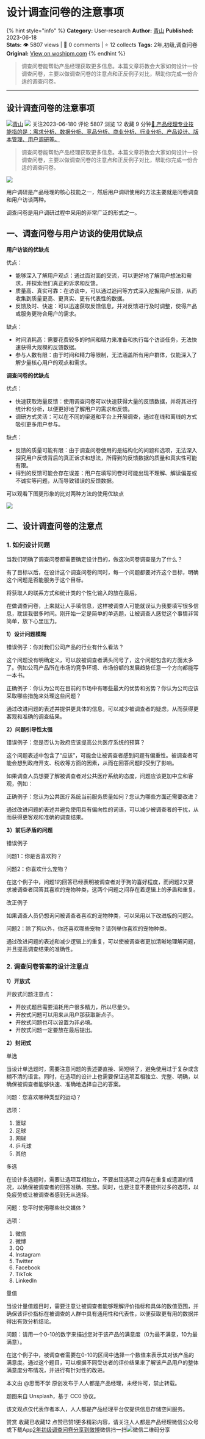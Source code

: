 # 设计调查问卷的注意事项
{% hint style="info" %}
**Category:** User-research
**Author:** [青山](https://www.woshipm.com/u/1158417)
**Published:** 2023-06-18  
**Stats:** 👁️ 5807 views | 💬 0 comments | ⭐ 12 collects
**Tags:** 2年,初级,调查问卷
**Original:** [View on woshipm.com](https://www.woshipm.com/user-research/5849936.html)
{% endhint %}
> 调查问卷能帮助产品经理获取更多信息。本篇文章将教会大家如何设计一份调查问卷，主要以做调查问卷的注意点和正反例子对比，帮助你完成一份合适的调查问卷。

---

## 设计调查问卷的注意事项

[![](https://static.woshipm.com/APP_U_202108_20210811185324_40.jpeg?imageView2/1/w/72/h/72/q/100)](https://www.woshipm.com/u/1158417)[青山](https://www.woshipm.com/u/1158417) ![](https://static.woshipm.com/tag/1101_1@2x.png) 关注2023-06-180 评论 5807 浏览 12 收藏 9 分钟[🔗 产品经理专业技能指的是：需求分析、数据分析、竞品分析、商业分析、行业分析、产品设计、版本管理、用户调研等。](https://ke.qidianla.com/courses/90pm)

> 调查问卷能帮助产品经理获取更多信息。本篇文章将教会大家如何设计一份调查问卷，主要以做调查问卷的注意点和正反例子对比，帮助你完成一份合适的调查问卷。

![](https://image.woshipm.com/2023/04/14/a1aa684c-da9e-11ed-af94-00163e0b5ff3.png)

用户调研是产品经理的核心技能之一，然后用户调研使用的方法主要就是问卷调查和用户访谈两种。

调查问卷是用户调研过程中采用的非常广泛的形式之一。

## 一、调查问卷与用户访谈的使用优缺点

**用户访谈的优缺点**

优点：

*   能够深入了解用户观点：通过面对面的交流，可以更好地了解用户想法和需求，并探索他们真正的诉求和反馈。
*   质量高、真实可靠：在访谈中，可以通过追问等方式深入挖掘用户反馈，从而收集到质量更高、更真实、更有代表性的数据。
*   反馈及时、快速：可以迅速获取反馈信息，并对反馈进行及时调整，使得产品或服务更符合用户的需求。

缺点：

*   时间消耗高：需要花费较多的时间和精力来准备和执行每个访谈任务，无法快速获得大规模的反馈数据。
*   参与人数有限：由于时间和精力等限制，无法涵盖所有用户群体，仅能深入了解少量核心用户的观点和需求。

**调查问卷的优缺点**

优点：

*   快速获取海量反馈：使用调查问卷可以快速获得大量的反馈数据，并将其进行统计和分析，以便更好地了解用户的需求和反馈。
*   调研方式灵活：可以在不同的渠道和平台上开展调查，通过在线和离线的方式吸引更多用户参与。

缺点：

*   反馈的质量可能有限：由于调查问卷使用的是结构化的问题和选项，无法深入探究用户反馈背后的真正诉求和想法，所得到的反馈数据的质量和真实性可能有限。
*   得到的反馈可能会存在误差：用户在填写问卷时可能出现不理解、解读偏差或不诚实等问题，从而导致错误的反馈数据。

可以观看下图更形象的比对两种方法的使用优缺点

![](https://image.woshipm.com/2023/06/17/5fc3de04-0d25-11ee-969f-00163e0b5ff3.png)

## 二、设计调查问卷的注意点

### 1\. 如何设计问题

当我们明确了调查问卷都需要确定设计目的，做这次问卷调查是为了什么？

有了目标以后，在设计这个调查问卷的同时，每一个问题都要对齐这个目标，明确这个问题是否能服务于这个目标。

将获取人的联系方式和统计类的个性化输入的放在最后。

在做调查问卷，上来就让人手填信息，这样被调查人可能就误认为我要填写很多信息，耽误我很多时间。刚开始一定是简单的单选题，让被调查人感觉这个事情非常简单，放下心里压力。

**1）设计问题模糊**

错误例子：你对我们公司产品的行业有什么看法？

这个问题没有明确定义，可以放被调查者满头问号了，这个问题包含的方面太多了。例如公司产品所在市场的竞争环境、市场份额的发展趋势任意一个方向都能写一本书。

正确例子：你认为公司在目前的市场中有哪些最大的优势和劣势？你认为公司应该采取哪些措施来处理这些问题？

通过改进问题的表述并提供更具体的信息，可以减少被调查者的疑虑，从而获得更客观和准确的调查结果。

**2）问题引导性太强**

错误例子：您是否认为政府应该提高公共医疗系统的预算？

这个问题表述中包含了“应该”，可能会让被调查者感到问题有偏重性。被调查者可能会想到政府开支、税收等方面的因素，从而在回答问题时受到了影响。

如果调查人员想要了解被调查者对公共医疗系统的态度，问题应该更加中立和客观，例如：

正确例子：您认为公共医疗系统当前服务质量如何？您认为哪些方面还需要改进？

通过改进问题的表述并避免使用具有偏向性的词语，可以减少被调查者的干扰，从而获得更客观和准确的调查结果。

**3）前后矛盾的问题**

错误例子

问题1：你是否喜欢狗？

问题2：你喜欢什么宠物？

在这个例子中，问题1的回答已经表明被调查者对于狗的喜好程度，而问题2又要求被调查者回答其喜欢的宠物种类，这两个问题之间存在着逻辑上的矛盾和重复。

改正例子

如果调查人员仍想询问被调查者喜欢的宠物种类，可以采用以下改进版的问题2。

问题2：除了狗以外，你还喜欢哪些宠物？请列举你喜欢的宠物种类。

通过改进问题的表述和减少逻辑上的重复，可以使被调查者更加清晰地理解问题，并且提高调查结果的准确性。

### 2\. 调查问卷答案的设计注意点

**1）开放式**

开放式问题注意点：

*   开放式题目需要消耗用户很多精力，所以尽量少。
*   开放式问题可以用来从用户那获取新点子。
*   开放式问题也可以设置为非必填。
*   开放式问题一定要放在最后提出。

**2）封闭式**

单选

当设计单选题时，需要注意问题的表述要直接、简短明了，避免使用过于复杂或含糊不清的语言。同时，在选项的设计上也需要保证选项互相独立、完整、明确，以确保被调查者能够快速、准确地选择自己的答案。

问题：您喜欢哪种类型的运动？

选项：

1.  篮球
2.  足球
3.  网球
4.  乒乓球
5.  其他

多选

在设计多选题时，需要让选项互相独立，不要出现选项之间存在重复或遗漏的情况，以确保被调查者的回答准确、完整。同时，也要注意不要提供过多的选项，以免疲劳或让被调查者感到无从选择。

问题：您平时使用哪些社交媒体？

选项：

1.  微信
2.  微博
3.  QQ
4.  Instagram
5.  Twitter
6.  Facebook
7.  TikTok
8.  LinkedIn

量值

当设计量值题目时，需要注意让被调查者能够理解评价指标和具体的数值范围，并确保该评价指标在被调查的人群中具有通用性和代表性，以便获取更有用的数据并得出有效分析结论。

问题：请用一个0-10的数字来描述您对于该产品的满意度（0为最不满意，10为最满意）。

在这个例子中，被调查者需要在0-10的区间中选择一个数值来表示其对该产品的满意度。通过这个题目，可以根据不同受访者的评价结果来了解该产品用户的整体满意度分布情况，并进行有针对性的改进。

本文由 @思而不学 原创发布于人人都是产品经理，未经许可，禁止转载。

题图来自 Unsplash，基于 CC0 协议。

该文观点仅代表作者本人，人人都是产品经理平台仅提供信息存储空间服务。

赞赏 收藏已收藏12 点赞已赞1更多精彩内容，请关注人人都是产品经理微信公众号或下载App[2年](https://www.woshipm.com/tag/2%e5%b9%b4)[初级](https://www.woshipm.com/tag/%e5%88%9d%e7%ba%a7)[调查问卷](https://www.woshipm.com/tag/%e8%b0%83%e6%9f%a5%e9%97%ae%e5%8d%b7)[分享到微博](https://service.weibo.com/share/share.php?appkey=2775287854&title=设计调查问卷的注意事项&url=https://www.woshipm.com/user-research/5849936.html&pic=https://image.woshipm.com/2023/04/14/a1aa684c-da9e-11ed-af94-00163e0b5ff3.png)微信扫一扫![微信二维码](https://api.pwmqr.com/qrcode/create/?url=https://www.woshipm.com/user-research/5849936.html)分享